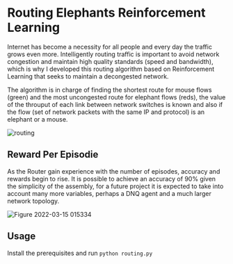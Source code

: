 # Routing Elephants Reinforcement Learning

Internet has become a necessity for all people and every day the traffic grows even more. Intelligently routing traffic is important to avoid network congestion and maintain high quality standards (speed and bandwidth), which is why I developed this routing algorithm based on Reinforcement Learning that seeks to maintain a decongested network.

The algorithm is in charge of finding the shortest route for mouse flows (green) and the most uncongested route for elephant flows (reds), the value of the throuput of each link between network switches is known and also if the flow (set of network packets with the same IP and protocol) is an elephant or a mouse.

![routing](https://media.giphy.com/media/Ula6PiO5S7jzlNvL2l/giphy.gif)

## Reward Per Episodie

As the Router gain experience with the number of episodes, accuracy and rewards begin to rise. It is possible to achieve an accuracy of 90% given the simplicity of the assembly, for a future project it is expected to take into account many more variables, perhaps a DNQ agent and a much larger network topology.

![Figure 2022-03-15 015334](https://user-images.githubusercontent.com/60159274/158323359-e3d7f5fa-42e8-4d07-90bf-0a29d8112843.png)

## Usage

Install the prerequisites and run `python routing.py` 
